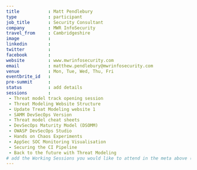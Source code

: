 ```yaml
---
title           : Matt Pendlebury
type            : participant
job_title       : Security Consultant
company         : MWR InfoSecurity
travel_from     : Cambridgeshire
image           : 
linkedin        :
twitter         :
facebook        :
website         : www.mwrinfosecurity.com
email           : matthew.pendlebury@mwrinfosecurity.com
venue           : Mon, Tue, Wed, Thu, Fri
eventbrite_id   :
pre-summit      :
status          : add details
sessions        :
 - Threat model track opening session
 - Threat Modeling Website Structure
 - Update Treat Modeling website 1
 - SAMM DevSecOps Version
 - Threat model cheat sheets
 - DevSecOps Maturity Model (DSOMM)
 - OWASP DevSecOps Studio
 - Hands on Chaos Experiments
 - AppSec SOC Monitoring Visualisation
 - Securing the CI Pipeline
 - Back to the future with Threat Modeling
# add the Working Sessions you would like to attend in the meta above (use the session's title) e.g. sessions (one per line): -Security Playbooks Diagrams -Hackathon Daily Sessions
---
```


<!-- put more details about participant here -->

